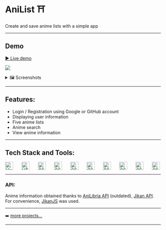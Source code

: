# AniList ⛩
Create and save anime lists with a simple app

---

## Demo

[▶️ Live demo](https://quizzical-elion-8c18c1.netlify.app)

![](https://s7.gifyu.com/images/ezgif.com-video-to-gif57077e217f1c97b7.gif)

<details>
  <summary>🖼️ Screenshots</summary>
  
  ![](https://s7.gifyu.com/images/Screenshot_1a39bd4d8720e24da.png)
  ![](https://s7.gifyu.com/images/Screenshot_2bc8ae57f2683bebc.png)
  ![](https://s7.gifyu.com/images/Screenshot_393b64b915c91ad0d.png)
  ![](https://s7.gifyu.com/images/Screenshot_4f7e24660f970ddc1.png)

</details>

---

## Features:

* Login / Registration using Google or GitHub account
* Displaying user information
* Five anime lists
* Anime search
* View anime information

---

## Tech Stack and Tools:

<div style="display:flex; align-items:center; justify-content: space-between;">
  <img align="left" alt="Visual Studio Code" width="26px" src="https://img.icons8.com/fluent/48/000000/visual-studio-code-2019.png" />
  <img align="left" alt="HTML5" width="26px" src="https://cdn.svgporn.com/logos/html-5.svg" />
  <img align="left" alt="CSS3" width="26px" src="https://cdn.svgporn.com/logos/css-3.svg" />
  <img align="left" alt="CSS3" width="26px" src="https://cdn.svgporn.com/logos/javascript.svg" />
  <img align="left" alt="CSS3" width="26px" src="https://cdn.svgporn.com/logos/react.svg" />
  <img align="left" alt="CSS3" width="26px" src="https://cdn.svgporn.com/logos/redux.svg" />
  <img align="left" alt="CSS3" width="26px" src="https://cdn.svgporn.com/logos/firebase.svg" />
  <img align="left" alt="CSS3" width="26px" src="https://cdn.svgporn.com/logos/apiary.svg" />
  <img align="left" alt="CSS3" width="26px" src="https://cdn.svgporn.com/logos/git-icon.svg" />
  <img align="left" alt="CSS3" width="26px" src="https://cdn.svgporn.com/logos/github-icon.svg" />

  <!-- 
  <img align="left" alt="CSS3" style="width:26px; padding-right: 15px;" src="https://cdn.svgporn.com/logos/github-icon.svg" />
  -->
</div>

---

### API:
Anime information obtained thanks to [AniLibria API](https://github.com/T1MOXA/docs/blob/master/api_v2.md) (outdated), [Jikan API](https://jikan.moe/). For convenience, [JikanJS](https://github.com/zuritor/jikanjs) was used.

---

➡️ [more projects...](https://github.com/D1White)

---
